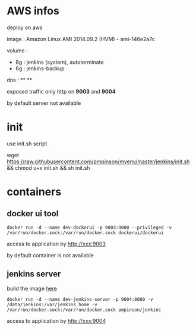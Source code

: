 # AWS infos

deploy on aws

image : Amazon Linux AMI 2014.09.2 (HVM) - ami-146e2a7c

volume :
* 8g : jenkins (system), autoterminate
* 6g : jenkins-backup

dns : ** **

exposed traffic only http on **9003** and **9004**

by default server not available

# init

use init.sh script

wget https://raw.githubusercontent.com/pmpinson/myenv/master/jenkins/init.sh && chmod u+x init.sh && sh init.sh

# containers

## docker ui tool

`docker run -d --name dev-dockerui -p 9003:9000 --privileged -v /var/run/docker.sock:/var/run/docker.sock dockerui/dockerui`

access to application by [http://xxx:9003](http://xxx:9000)

by default container is not available

## jenkins server

build the image [here](https://github.com/pmpinson/dockerfile/tree/master/jenkins)

`docker run -d --name dev-jenkins-server -p 9004:8080 -v /data/jenkins:/var/jenkins_home -v /var/run/docker.sock:/var/run/docker.sock pmpinson/jenkins`

access to application by [http://xxx:9004](http://xxx:9002)
